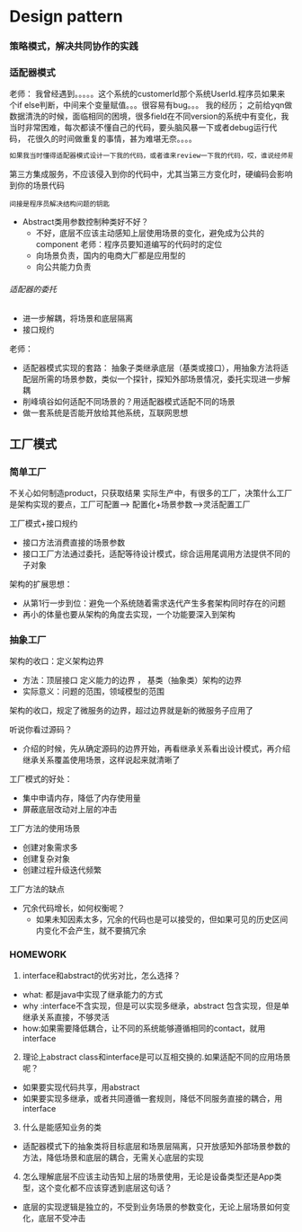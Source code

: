 # Design pattern
### 策略模式，解决共同协作的实践


### 适配器模式
老师：
我曾经遇到。。。。。这个系统的customerId那个系统UserId.程序员如果来个if else判断，中间来个变量赋值。。。很容易有bug。。。
我的经历；
之前给yqn做数据清洗的时候，面临相同的困境，很多field在不同version的系统中有变化，我当时非常困难，每次都读不懂自己的代码，要头脑风暴一下或者debug运行代码，
花很久的时间做重复的事情，甚为难堪无奈。。。。

```txt
如果我当时懂得适配器模式设计一下我的代码，或者谁来review一下我的代码，哎，谁说经师易求，过了3年了
```

第三方集成服务，不应该侵入到你的代码中，尤其当第三方变化时，硬编码会影响到你的场景代码

`间接是程序员解决结构问题的钥匙`

- Abstract类用参数控制种类好不好？
    - 不好，底层不应该主动感知上层使用场景的变化，避免成为公共的component
老师：程序员要知道编写的代码时的定位
    - 向场景负责，国内的电商大厂都是应用型的
    - 向公共能力负责
###### 适配器的委托
- 进一步解耦，将场景和底层隔离
- 接口规约

老师：
- 适配器模式实现的套路： 抽象子类继承底层（基类或接口），用抽象方法将适配层所需的场景参数，类似一个探针，探知外部场景情况，委托实现进一步解耦
- 削峰填谷如何适配不同场景的？用适配器模式适配不同的场景
- 做一套系统是否能开放给其他系统，互联网思想

## 工厂模式
### 简单工厂
不关心如何制造product，只获取结果
实际生产中，有很多的工厂，决策什么工厂是架构实现的要点，工厂可配置--> 配置化+场景参数-->灵活配置工厂


工厂模式+接口规约
  - 接口方法消费直接的场景参数
  - 接口工厂方法通过委托，适配等待设计模式，综合运用尾调用方法提供不同的子对象

架构的扩展思想：
- 从第1行一步到位：避免一个系统随着需求迭代产生多套架构同时存在的问题
- 再小的体量也要从架构的角度去实现，一个功能要深入到架构

### 抽象工厂
架构的收口：定义架构边界
  - 方法：顶层接口 定义能力的边界 ， 基类（抽象类）架构的边界
  - 实际意义：问题的范围，领域模型的范围

架构的收口，规定了微服务的边界，超过边界就是新的微服务子应用了

听说你看过源码？
- 介绍的时候，先从确定源码的边界开始，再看继承关系看出设计模式，再介绍继承关系覆盖使用场景，这样说起来就清晰了

工厂模式的好处：
- 集中申请内存，降低了内存使用量
- 屏蔽底层改动对上层的冲击

工厂方法的使用场景
- 创建对象需求多
- 创建复杂对象
- 创建过程升级迭代频繁

工厂方法的缺点
- 冗余代码增长，如何权衡呢？
  - 如果未知因素太多，冗余的代码也是可以接受的，但如果可见的历史区间内变化不会产生，就不要搞冗余


### HOMEWORK
1. interface和abstract的优劣对比，怎么选择？ 
  - what: 都是java中实现了继承能力的方式
  - why :interface不含实现，但是可以实现多继承，abstract 包含实现，但是单继承关系直接，不够灵活
  - how:如果需要降低耦合，让不同的系统能够遵循相同的contact，就用interface
2. 理论上abstract class和interface是可以互相交换的.如果适配不同的应用场景呢？
  - 如果要实现代码共享，用abstract
  - 如果要实现多继承，或者共同遵循一套规则，降低不同服务直接的耦合，用interface
3. 什么是能感知业务的类
  - 适配器模式下的抽象类将目标底层和场景层隔离，只开放感知外部场景参数的方法，降低场景和底层的耦合，无需关心底层的实现
4. 怎么理解底层不应该主动告知上层的场景使用，无论是设备类型还是App类型，这个变化都不应该穿透到底层这句话？
  - 底层的实现逻辑是独立的，不受到业务场景的参数变化，无论上层场景如何变化，底层不受冲击
